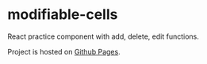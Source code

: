 # modifiable-cells

React practice component with add, delete, edit functions.

Project is hosted on [Github Pages](https://jakubhrstka.github.io/modifiable-cells/).
